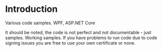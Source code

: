 # Introduction 
Various code samples.
WPF, ASP.NET Core

It should be noted, the code is not perfect and not documentable - just samples. Working samples.
If you have problems to run code due to code signing issues you are free to use your own certificate or none.